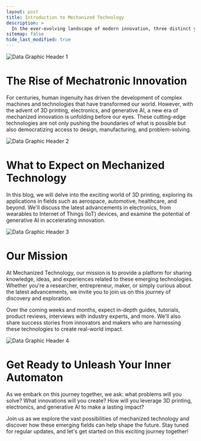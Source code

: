 ```yaml
---
layout: post
title: Introduction to Mechanized Technology
description: >
  In the ever-evolving landscape of modern innovation, three distinct yet interconnected fields have emerged as pioneers in shaping the future: 3D Printing, Electronics, and Generative AI. Each has its own unique characteristics, applications, and potential for transforming industries and revolutionizing the way we live and work.
sitemap: false
hide_last_modified: true
---
```

![Data Graphic Header 1](https://creativepolymath.github.io/MechanizedTechBlog/assets/img/blog/data-header1.jpg "The Future of Data in Cycling - Dall-E")
# The Rise of Mechatronic Innovation

For centuries, human ingenuity has driven the development of complex machines and technologies that have transformed our world. However, with the advent of 3D printing, electronics, and generative AI, a new era of mechanized innovation is unfolding before our eyes. These cutting-edge technologies are not only pushing the boundaries of what is possible but also democratizing access to design, manufacturing, and problem-solving.

![Data Graphic Header 2](https://creativepolymath.github.io/MechanizedTechBlog/assets/img/blog/data-header2.jpg "3D Printing with AI - Dall-E")
# What to Expect on Mechanized Technology
In this blog, we will delve into the exciting world of 3D printing, exploring its applications in fields such as aerospace, automotive, healthcare, and beyond. We'll discuss the latest advancements in electronics, from wearables to Internet of Things (IoT) devices, and examine the potential of generative AI in accelerating innovation.

![Data Graphic Header 3](https://creativepolymath.github.io/MechanizedTechBlog/assets/img/blog/data-header3.jpg "Atomic Manufacturing - Dall-E")
# Our Mission
At Mechanized Technology, our mission is to provide a platform for sharing knowledge, ideas, and experiences related to these emerging technologies. Whether you're a researcher, entrepreneur, maker, or simply curious about the latest advancements, we invite you to join us on this journey of discovery and exploration.

Over the coming weeks and months, expect in-depth guides, tutorials, product reviews, interviews with industry experts, and more. We'll also share success stories from innovators and makers who are harnessing these technologies to create real-world impact.

![Data Graphic Header 4](https://creativepolymath.github.io/MechanizedTechBlog/assets/img/blog/data-header4.jpg "The Data Path - Dall-E")
# Get Ready to Unleash Your Inner Automaton
As we embark on this journey together, we ask: what problems will you solve? What innovations will you create? How will you leverage 3D printing, electronics, and generative AI to make a lasting impact?

Join us as we explore the vast possibilities of mechanized technology and discover how these emerging fields can help shape the future. Stay tuned for regular updates, and let's get started on this exciting journey together!